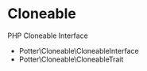 # Cloneable
PHP Cloneable Interface
* Potter\Cloneable\CloneableInterface
* Potter\Cloneable\CloneableTrait
